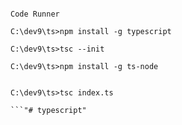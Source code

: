







```
```
```
Code Runner

C:\dev9\ts>npm install -g typescript

C:\dev9\ts>tsc --init

C:\dev9\ts>npm install -g ts-node


C:\dev9\ts>tsc index.ts

```"# typescript" 
